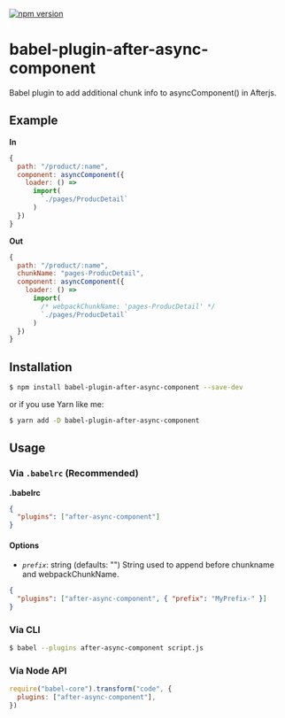 [![npm version](https://badge.fury.io/js/babel-plugin-after-async-component.svg)](https://badge.fury.io/js/babel-plugin-after-async-component)

# babel-plugin-after-async-component

Babel plugin to add additional chunk info to asyncComponent() in Afterjs.

## Example

**In**

```js
{
  path: "/product/:name",
  component: asyncComponent({
    loader: () =>
      import(
        `./pages/ProducDetail`
      )
  })
}
```

**Out**

```js
{
  path: "/product/:name",
  chunkName: "pages-ProducDetail",
  component: asyncComponent({
    loader: () =>
      import(
        /* webpackChunkName: 'pages-ProducDetail' */
        `./pages/ProducDetail`
      )
  })
}
```

## Installation

```sh
$ npm install babel-plugin-after-async-component --save-dev
```

or if you use Yarn like me:

```sh
$ yarn add -D babel-plugin-after-async-component
```

## Usage

### Via `.babelrc` (Recommended)

**.babelrc**

```json
{
  "plugins": ["after-async-component"]
}
```

#### Options

- _`prefix`_: string (defaults: "") String used to append before chunkname and webpackChunkName.

```json
{
  "plugins": ["after-async-component", { "prefix": "MyPrefix-" }]
}
```

### Via CLI

```sh
$ babel --plugins after-async-component script.js
```

### Via Node API

```javascript
require("babel-core").transform("code", {
  plugins: ["after-async-component"],
})
```

